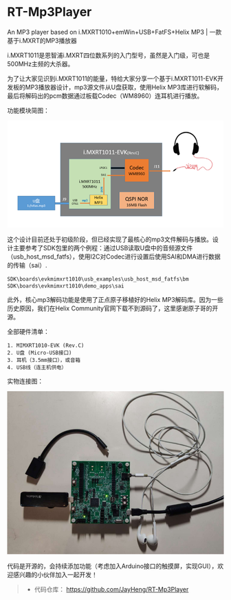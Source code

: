 # RT-Mp3Player
An MP3 player based on i.MXRT1010+emWin+USB+FatFS+Helix MP3 | 一款基于i.MXRT的MP3播放器

i.MXRT1011是恩智浦i.MXRT四位数系列的入门型号，虽然是入门级，可也是500MHz主频的大杀器。

为了让大家见识到i.MXRT1011的能量，特给大家分享一个基于i.MXRT1011-EVK开发板的MP3播放器设计，mp3源文件从U盘获取，使用Helix MP3库进行软解码，最后将解码出的pcm数据通过板载Codec（WM8960）连耳机进行播放。

功能模块简图：

![](doc/RT-Mp3Player_BlockDiagram_v0.1.PNG)

这个设计目前还处于初级阶段，但已经实现了最核心的mp3文件解码与播放。设计主要参考了SDK包里的两个例程：通过USB读取U盘中的音频源文件（usb_host_msd_fatfs），使用I2C对Codec进行设置后使用SAI和DMA进行数据的传输（sai）.

```text
SDK\boards\evkmimxrt1010\usb_examples\usb_host_msd_fatfs\bm
SDK\boards\evkmimxrt1010\demo_apps\sai
```

此外，核心mp3解码功能是使用了正点原子移植好的Helix MP3解码库。因为一些历史原因，我们在Helix Community官网下载不到源码了，这里感谢原子哥的开源。

全部硬件清单：

```text
1. MIMXRT1010-EVK (Rev.C)
2. U盘 (Micro-USB接口)
3. 耳机（3.5mm接口），或音箱
4. USB线（连主机供电）
```

实物连接图：

![](doc/RT-Mp3Player_View_v1.jpg)

代码是开源的，会持续添加功能（考虑加入Arduino接口的触摸屏，实现GUI），欢迎感兴趣的小伙伴加入一起开发！

> * 代码仓库： https://github.com/JayHeng/RT-Mp3Player

